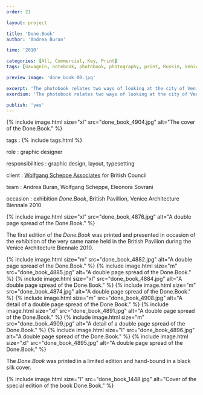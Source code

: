 ```yaml
---
order: 21

layout: project

title: 'Done.Book'
author: 'Andrea Buran'

time: '2010'

categories: [All, Commercial, Key, Print]
tags: [Gavagnin, notebook, photobook, photography, print, Ruskin, Venice]

preview_image: 'done_book_00.jpg'

excerpt: 'The photobook relates two ways of looking at the city of Venice—the Ruskin’s Venetian notebooks and the Gavagnin’s two decade collection of photographs.'
exordium: 'The photobook relates two ways of looking at the city of Venice—the Ruskin’s Venetian notebooks and the Gavagnin’s two decade collection of photographs.'

publish: 'yes'
---
```


<div class="figures">
  {% include image.html size="xl" src="done_book_4904.jpg" alt="The cover of the Done.Book." %}
</div>

tags
: {% include tags.html %}

role
: graphic designer

responsibilities
: graphic design, layout, typesetting

client
: [Wolfgang Scheppe Associates](http://wolfgangscheppe.com/ 'Wolfgang Scheppe’s Site') for British Council

team
: Andrea Buran, Wolfgang Scheppe, Eleonora Sovrani

occasion
: exhibition *Done.Book*, British Pavillion, Venice Architecture Biennale 2010

<div class="figures">
  {% include image.html size="xl" src="done_book_4876.jpg" alt="A double page spread of the Done.Book." %}
</div>

The first edition of the *Done.Book* was printed and presented in occasion of the exhibition of the very same name held in the British Pavilion during the Venice Architecture Biennale 2010.

<div class="figures">
  {% include image.html size="m" src="done_book_4882.jpg" alt="A double page spread of the Done.Book." %}
  {% include image.html size="m" src="done_book_4885.jpg" alt="A double page spread of the Done.Book." %}
  {% include image.html size="xl" src="done_book_4884.jpg" alt="A double page spread of the Done.Book." %}
  {% include image.html size="m" src="done_book_4874.jpg" alt="A double page spread of the Done.Book." %}
  {% include image.html size="m" src="done_book_4908.jpg" alt="A detail of a double page spread of the Done.Book." %}
  {% include image.html size="xl" src="done_book_4891.jpg" alt="A double page spread of the Done.Book." %}
  {% include image.html size="m" src="done_book_4909.jpg" alt="A detail of a double page spread of the Done.Book." %}
  {% include image.html size="l" src="done_book_4896.jpg" alt="A double page spread of the Done.Book." %}
  {% include image.html size="xl" src="done_book_4895.jpg" alt="A double page spread of the Done.Book." %}
</div>

The *Done.Book* was printed in a limited edition and hand-bound in a black silk cover.

<div class="figures">
  {% include image.html size="l" src="done_book_1448.jpg" alt="Cover of the special edition of the book Done.Book." %}
</div>

